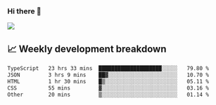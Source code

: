 ### Hi there 👋
<img align="center" src="https://github-readme-stats.vercel.app/api?username=Tumao727&show_icons=true&hide_title=true&theme=dracula" />


## 📈 Weekly development breakdown
<!--START_SECTION:waka-->

```txt
TypeScript   23 hrs 33 mins  ████████████████████░░░░░   79.80 %
JSON         3 hrs 9 mins    ██▓░░░░░░░░░░░░░░░░░░░░░░   10.70 %
HTML         1 hr 30 mins    █▒░░░░░░░░░░░░░░░░░░░░░░░   05.11 %
CSS          55 mins         ▓░░░░░░░░░░░░░░░░░░░░░░░░   03.16 %
Other        20 mins         ▒░░░░░░░░░░░░░░░░░░░░░░░░   01.14 %
```

<!--END_SECTION:waka-->